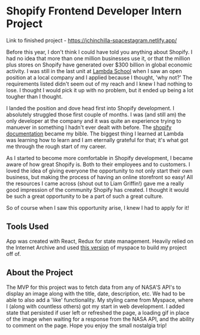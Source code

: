 # Shopify Frontend Developer Intern Project

Link to finished project - https://jchinchilla-spacestagram.netlify.app/

Before this year, I don't think I could have told you anything about Shopify. I had no idea that more than one million businesses use it, or that the million plus stores on Shopify have generated over $300 billion in global economic activity. I was still in the last unit at [Lambda School](https://lambdaschool.com/) when I saw an open position at a local company and I applied because I thought, 'why not?' The requirements listed didn't seem out of my reach and I knew I had nothing to lose. I thought I would pick it up with no problem, but it ended up being a lot tougher than I thought.

I landed the position and dove head first into Shopify development. I absolutely struggled those first couple of months. I was (and still am) the only developer at the company and it was quite an experience trying to manuever in something I hadn't ever dealt with before. The [shopify documentation](https://shopify.dev/api/liquid) became my bible. The biggest thing I learned at Lambda was learning how to learn and I am eternally grateful for that; it's what got me through the rough start of my career.

As I started to become more comfortable in Shopify development, I became aware of how great Shopify is. Both to their employees and to customers. I loved the idea of giving everyone the opportunity to not only start their own business, but making the process of having an online storefront so easy! All the resources I came across (shout out to Liam Griffin!) gave me a really good impression of the community Shopify has created. I thought it would be such a great opportunity to be a part of such a great culture.

So of course when I saw this opportunity arise, I knew I had to apply for it!

## Tools Used

App was created with React, Redux for state management. Heavily relied on the Internet Archive and used [this version](https://web.archive.org/web/20060311153235/http://www.myspace.com/Tom) of myspace to build my project off of.

## About the Project

The MVP for this project was to fetch data from any of NASA'S API's to display an image along with the title, date, description, etc. We had to be able to also add a 'like' functionality. My styling came from Myspace, where I (along with countless others) got my start in web development. I added state that persisted if user left or refreshed the page, a loading gif in place of the image when waiting for a response from the NASA API, and the ability to comment on the page. Hope you enjoy the small nostalgia trip!
